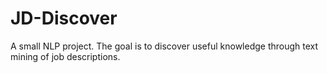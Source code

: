 # JD-Discover
A small NLP project. The goal is to discover useful knowledge through text mining of job descriptions.
